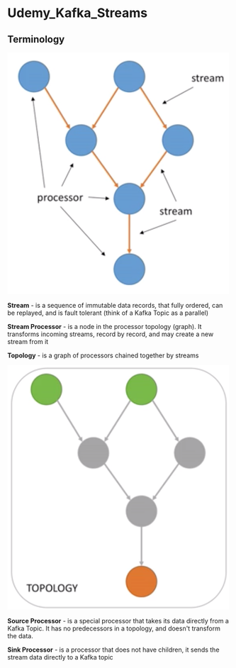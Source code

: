 # Udemy_Kafka_Streams

## Terminology

<img width="500" alt="Topics, partitions and offsets" src="https://github.com/allenlcp/Udemy_Kafka_Streams/blob/master/resources/images/img_0001.png">

**Stream** - is a sequence of immutable data records, that fully ordered, can be replayed, and is fault tolerant (think of a Kafka Topic as a parallel)

**Stream Processor** - is a node in the processor topology (graph). It transforms incoming streams, record by record, and may create a new stream from it

**Topology** - is a graph of processors chained together by streams

<img width="500" alt="Topics, partitions and offsets" src="https://github.com/allenlcp/Udemy_Kafka_Streams/blob/master/resources/images/img_0002.png">

**Source Processor** - is a special processor that takes its data directly from a Kafka Topic.  It has no predecessors in a topology, and doesn't transform the data.

**Sink Processor** - is a processor that does not have children, it sends the stream data directly to a Kafka topic

